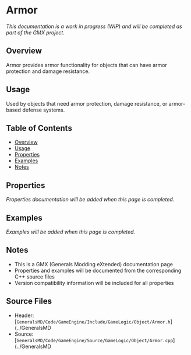 # Armor

*This documentation is a work in progress (WIP) and will be completed as part of the GMX project.*

## Overview

Armor provides armor functionality for objects that can have armor protection and damage resistance.

## Usage

Used by objects that need armor protection, damage resistance, or armor-based defense systems.

## Table of Contents

- [Overview](#overview)
- [Usage](#usage)
- [Properties](#properties)
- [Examples](#examples)
- [Notes](#notes)

## Properties

*Properties documentation will be added when this page is completed.*

## Examples

*Examples will be added when this page is completed.*

## Notes

- This is a GMX (Generals Modding eXtended) documentation page
- Properties and examples will be documented from the corresponding C++ source files
- Version compatibility information will be included for all properties

## Source Files

- Header: [`GeneralsMD/Code/GameEngine/Include/GameLogic/Object/Armor.h`](../GeneralsMD
- Source: [`GeneralsMD/Code/GameEngine/Source/GameLogic/Object/Armor.cpp`](../GeneralsMD
